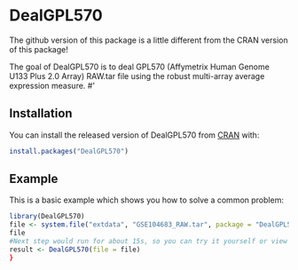 
# DealGPL570

<!-- badges: start -->
The github version of this package is a little different from the CRAN version of this package!
<!-- badges: end -->

The goal of DealGPL570 is to deal GPL570 (Affymetrix Human Genome U133 Plus 2.0 Array) RAW.tar file using the robust multi-array average expression measure.
#'

## Installation

You can install the released version of DealGPL570 from [CRAN](https://CRAN.R-project.org) with:

``` r
install.packages("DealGPL570")
```

## Example

This is a basic example which shows you how to solve a common problem:

``` r
library(DealGPL570)
file <- system.file("extdata", "GSE104683_RAW.tar", package = "DealGPL570")
file
#Next step would run for about 15s, so you can try it yourself or view the vignettes
result <- DealGPL570(file = file)
}
```

